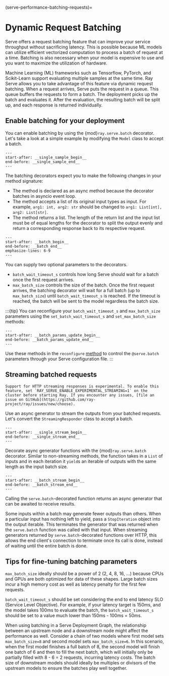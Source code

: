 (serve-performance-batching-requests)=
# Dynamic Request Batching

Serve offers a request batching feature that can improve your service throughput without sacrificing latency. This is possible because ML models can utilize efficient vectorized computation to process a batch of request at a time. Batching is also necessary when your model is expensive to use and you want to maximize the utilization of hardware.

Machine Learning (ML) frameworks such as Tensorflow, PyTorch, and Scikit-Learn support evaluating multiple samples at the same time.
Ray Serve allows you to take advantage of this feature via dynamic request batching.
When a request arrives, Serve puts the request in a queue. This queue buffers the requests to form a batch. The deployment picks up the batch and evaluates it. After the evaluation, the resulting batch will be split up, and each response is returned individually.

## Enable batching for your deployment
You can enable batching by using the {mod}`ray.serve.batch` decorator. Let's take a look at a simple example by modifying the `Model` class to accept a batch.
```{literalinclude} ../doc_code/batching_guide.py
---
start-after: __single_sample_begin__
end-before: __single_sample_end__
---
```

The batching decorators expect you to make the following changes in your method signature:
- The method is declared as an async method because the decorator batches in asyncio event loop.
- The method accepts a list of its original input types as input. For example, `arg1: int, arg2: str` should be changed to `arg1: List[int], arg2: List[str]`.
- The method returns a list. The length of the return list and the input list must be of equal lengths for the decorator to split the output evenly and return a corresponding response back to its respective request.

```{literalinclude} ../doc_code/batching_guide.py
---
start-after: __batch_begin__
end-before: __batch_end__
emphasize-lines: 6-9
---
```

You can supply two optional parameters to the decorators.
- `batch_wait_timeout_s` controls how long Serve should wait for a batch once the first request arrives.
- `max_batch_size` controls the size of the batch.
Once the first request arrives, the batching decorator will wait for a full batch (up to `max_batch_size`) until `batch_wait_timeout_s` is reached. If the timeout is reached, the batch will be sent to the model regardless the batch size.

:::{tip}
You can reconfigure your `batch_wait_timeout_s` and `max_batch_size` parameters using the `set_batch_wait_timeout_s` and `set_max_batch_size` methods:

```{literalinclude} ../doc_code/batching_guide.py
---
start-after: __batch_params_update_begin__
end-before: __batch_params_update_end__
---
```

Use these methods in the `reconfigure` [method](serve-user-config) to control the `@serve.batch` parameters through your Serve configuration file.
:::

## Streaming batched requests

```{warning}
Support for HTTP streaming responses is experimental. To enable this feature, set `RAY_SERVE_ENABLE_EXPERIMENTAL_STREAMING=1` on the cluster before starting Ray. If you encounter any issues, [file an issue on GitHub](https://github.com/ray-project/ray/issues/new/choose).
```

Use an async generator to stream the outputs from your batched requests. Let's convert the `StreamingResponder` class to accept a batch.

```{literalinclude} ../doc_code/batching_guide.py
---
start-after: __single_stream_begin__
end-before: __single_stream_end__
---
```

Decorate async generator functions with the {mod}`ray.serve.batch` decorator. Similar to non-streaming methods, the function takes in a `List` of inputs and in each iteration it `yield`s an iterable of outputs with the same length as the input batch size.

```{literalinclude} ../doc_code/batching_guide.py
---
start-after: __batch_stream_begin__
end-before: __batch_stream_end__
---
```

Calling the `serve.batch`-decorated function returns an async generator that can be awaited to receive results.

Some inputs within a batch may generate fewer outputs than others. When a particular input has nothing left to yield, pass a `StopIteration` object into the output iterable. This terminates the generator that was returned when the `serve.batch` function was called with that input. When streaming generators returned by `serve.batch`-decorated functions over HTTP, this allows the end client's connection to terminate once its call is done, instead of waiting until the entire batch is done.

## Tips for fine-tuning batching parameters

`max_batch_size` ideally should be a power of 2 (2, 4, 8, 16, ...) because CPUs and GPUs are both optimized for data of these shapes. Large batch sizes incur a high memory cost as well as latency penalty for the first few requests.

`batch_wait_timeout_s` should be set considering the end to end latency SLO (Service Level Objective). For example, if your latency target is 150ms, and the model takes 100ms to evaluate the batch, the `batch_wait_timeout_s` should be set to a value much lower than 150ms - 100ms = 50ms.

When using batching in a Serve Deployment Graph, the relationship between an upstream node and a downstream node might affect the performance as well. Consider a chain of two models where first model sets `max_batch_size=8` and second model sets `max_batch_size=6`. In this scenario, when the first model finishes a full batch of 8, the second model will finish one batch of 6 and then to fill the next batch, which will initially only be partially filled with 8 - 6 = 2 requests, incurring latency costs. The batch size of downstream models should ideally be multiples or divisors of the upstream models to ensure the batches play well together.

